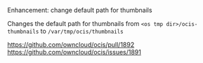 Enhancement: change default path for thumbnails

Changes the default path for thumbnails from `<os tmp dir>/ocis-thumbnails` to `/var/tmp/ocis/thumbnails`

https://github.com/owncloud/ocis/pull/1892
https://github.com/owncloud/ocis/issues/1891
